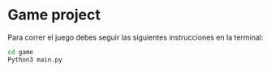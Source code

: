 # Game project

Para correr el juego debes seguir las siguientes instrucciones en la terminal:

```sh
cd game
Python3 main.py
```
